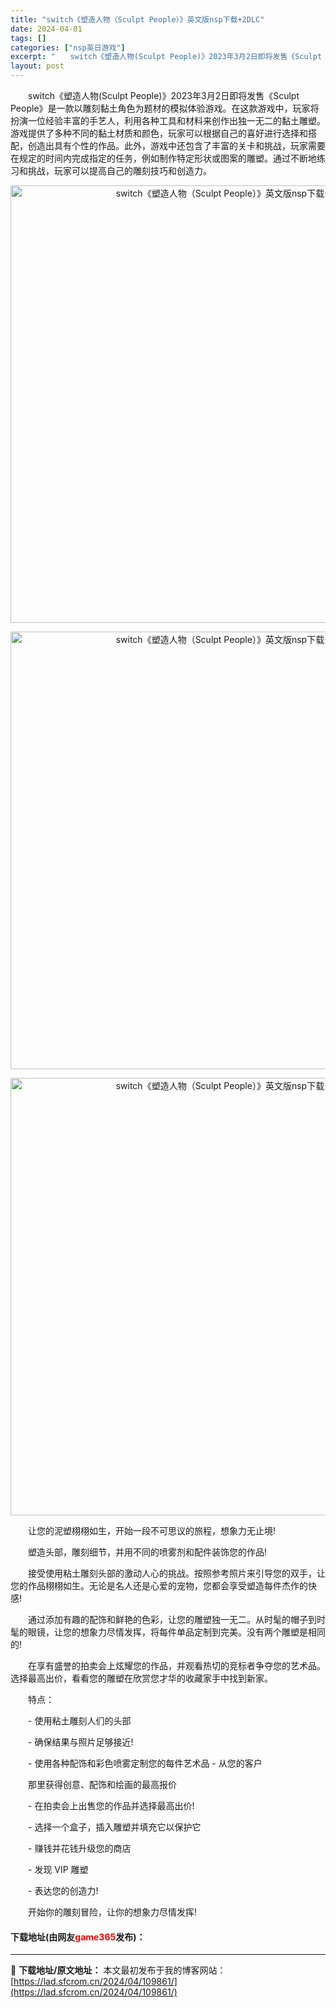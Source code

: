```yaml
---
title: "switch《塑造人物（Sculpt People）》英文版nsp下载+2DLC"
date: 2024-04-01
tags: []
categories: ["nsp英日游戏"]
excerpt: "　　switch《塑造人物(Sculpt People)》2023年3月2日即将发售《Sculpt People》是一款以雕刻黏土角色为题材的模拟体验游戏。在这款游戏中，玩家将扮演一位经验丰富的手艺人，利用各种工具和材料来创作出独一无二的黏土雕塑。游戏提供了多种不同的黏土材质和颜色，玩家可以根据自己&hellip;"
layout: post
---
```


 <p>　　switch《塑造人物(Sculpt People)》2023年3月2日即将发售《Sculpt People》是一款以雕刻黏土角色为题材的模拟体验游戏。在这款游戏中，玩家将扮演一位经验丰富的手艺人，利用各种工具和材料来创作出独一无二的黏土雕塑。游戏提供了多种不同的黏土材质和颜色，玩家可以根据自己的喜好进行选择和搭配，创造出具有个性的作品。此外，游戏中还包含了丰富的关卡和挑战，玩家需要在规定的时间内完成指定的任务，例如制作特定形状或图案的雕塑。通过不断地练习和挑战，玩家可以提高自己的雕刻技巧和创造力。</p> <p align="center"><img align="" border="0" src="https://lad.sfcrom.cn/wp-content/uploads/2024/04/20240401_660a4212b4351.webp" width="700" alt="switch《塑造人物（Sculpt People）》英文版nsp下载+2DLC" /></p> <p align="center"><img align="" border="0" src="https://lad.sfcrom.cn/wp-content/uploads/2024/04/20240401_660a421315e8b.webp" width="700" alt="switch《塑造人物（Sculpt People）》英文版nsp下载+2DLC" /></p> <p align="center"><img align="" border="0" src="https://lad.sfcrom.cn/wp-content/uploads/2024/04/20240401_660a421370a56.webp" width="700" alt="switch《塑造人物（Sculpt People）》英文版nsp下载+2DLC" /></p> <p>　　让您的泥塑栩栩如生，开始一段不可思议的旅程，想象力无止境!</p> <p>　　塑造头部，雕刻细节，并用不同的喷雾剂和配件装饰您的作品!</p> <p>　　接受使用粘土雕刻头部的激动人心的挑战。按照参考照片来引导您的双手，让您的作品栩栩如生。无论是名人还是心爱的宠物，您都会享受塑造每件杰作的快感!</p> <p>　　通过添加有趣的配饰和鲜艳的色彩，让您的雕塑独一无二。从时髦的帽子到时髦的眼镜，让您的想象力尽情发挥，将每件单品定制到完美。没有两个雕塑是相同的!</p> <p>　　在享有盛誉的拍卖会上炫耀您的作品，并观看热切的竞标者争夺您的艺术品。选择最高出价，看看您的雕塑在欣赏您才华的收藏家手中找到新家。</p> <p>　　特点：</p> <p>　　- 使用粘土雕刻人们的头部</p> <p>　　- 确保结果与照片足够接近!</p> <p>　　- 使用各种配饰和彩色喷雾定制您的每件艺术品 - 从您的客户</p> <p>　　那里获得创意、配饰和绘画的最高报价</p> <p>　　- 在拍卖会上出售您的作品并选择最高出价!</p> <p>　　- 选择一个盒子，插入雕塑并填充它以保护它</p> <p>　　- 赚钱并花钱升级您的商店</p> <p>　　- 发现 VIP 雕塑</p> <p>　　- 表达您的创造力!</p> <p>　　开始你的雕刻冒险，让你的想象力尽情发挥!</p> <p><h4>下载地址(由网友<font color="red">game365</font>发布)：</h4></p> 

---
📖 **下载地址/原文地址：** 本文最初发布于我的博客网站：[https://lad.sfcrom.cn/2024/04/109861/](https://lad.sfcrom.cn/2024/04/109861/)
